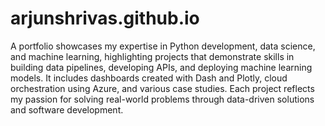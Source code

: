 # arjunshrivas.github.io

A portfolio showcases my expertise in Python development, data science, and machine learning, highlighting projects that demonstrate skills in building data pipelines, developing APIs, and deploying machine learning models. It includes dashboards created with Dash and Plotly, cloud orchestration using Azure, and various case studies. Each project reflects my passion for solving real-world problems through data-driven solutions and software development.
